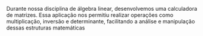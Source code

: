 Durante nossa disciplina de álgebra linear, desenvolvemos uma calculadora de matrizes. Essa aplicação nos permitiu realizar operações como multiplicação, inversão e determinante, facilitando a análise e manipulação dessas estruturas matemáticas
